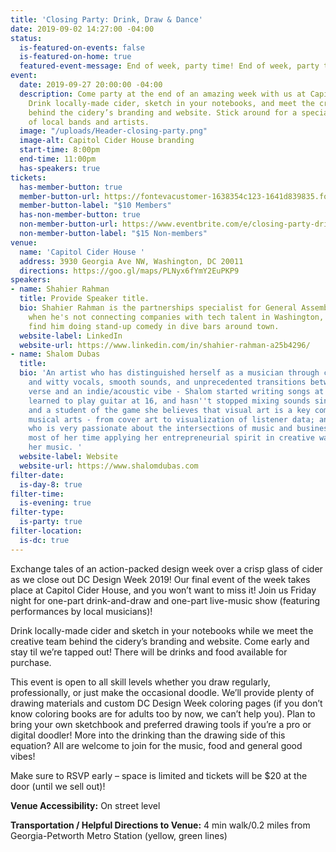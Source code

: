 ```yaml
---
title: 'Closing Party: Drink, Draw & Dance'
date: 2019-09-02 14:27:00 -04:00
status:
  is-featured-on-events: false
  is-featured-on-home: true
  featured-event-message: End of week, party time! End of week, party time! End of week, party time!
event:
  date: 2019-09-27 20:00:00 -04:00
  description: Come party at the end of an amazing week with us at Capitol Cider House!
    Drink locally-made cider, sketch in your notebooks, and meet the creative team
    behind the cidery’s branding and website. Stick around for a special performance
    of local bands and artists.
  image: "/uploads/Header-closing-party.png"
  image-alt: Capitol Cider House branding
  start-time: 8:00pm
  end-time: 11:00pm
  has-speakers: true
tickets:
  has-member-button: true
  member-button-url: https://fontevacustomer-1638354c123-1641d839835.force.com/services/oauth2/authorize?client_id=3MVG9nthuDc9owbcOq7_07W.HriOQQPWTbMkrpOla.ajDQlTHf4_uby_mhwylcX.mJBU2O2SppTiZMS0J_HJd&response_type=code&redirect_uri=https://ikit.aiga.org/ikit_national_util/ikit-national-util-sso-redirect/&state=https%3A%2F%2Fdc.aiga.org%2Fevent%2Fclosing-party-drink-draw-dance%2F%3Fredirect_source%3Deventbrite_register
  member-button-label: "$10 Members"
  has-non-member-button: true
  non-member-button-url: https://www.eventbrite.com/e/closing-party-drink-draw-dance-tickets-71297146685
  non-member-button-label: "$15 Non-members"
venue:
  name: 'Capitol Cider House '
  address: 3930 Georgia Ave NW, Washington, DC 20011
  directions: https://goo.gl/maps/PLNyx6fYmY2EuPKP9
speakers:
- name: Shahier Rahman
  title: Provide Speaker title.
  bio: Shahier Rahman is the partnerships specialist for General Assembly DC, and
    when he's not connecting companies with tech talent in Washington, DC, you can
    find him doing stand-up comedy in dive bars around town.
  website-label: LinkedIn
  website-url: https://www.linkedin.com/in/shahier-rahman-a25b4296/
- name: Shalom Dubas
  title: 
  bio: 'An artist who has distinguished herself as a musician through charismatic
    and witty vocals, smooth sounds, and unprecedented transitions between rapid-fire
    verse and an indie/acoustic vibe - Shalom started writing songs at 10 years old,
    learned to play guitar at 16, and hasn''t stopped mixing sounds since. As an artist
    and a student of the game she believes that visual art is a key complement to
    musical arts - from cover art to visualization of listener data; and as a creative
    who is very passionate about the intersections of music and business, she spends
    most of her time applying her entrepreneurial spirit in creative ways to propel
    her music. '
  website-label: Website
  website-url: https://www.shalomdubas.com
filter-date:
  is-day-8: true
filter-time:
  is-evening: true
filter-type:
  is-party: true
filter-location:
  is-dc: true
---
```


Exchange tales of an action-packed design week over a crisp glass of cider as we close out DC Design Week 2019! Our final event of the week takes place at Capitol Cider House, and you won’t want to miss it! Join us Friday night for one-part drink-and-draw and one-part live-music show (featuring performances by local musicians)! 

Drink locally-made cider and sketch in your notebooks while we meet the creative team behind the cidery’s branding and website. Come early and stay til we’re tapped out! There will be drinks and food available for purchase. 

This event is open to all skill levels whether you draw regularly, professionally, or just make the occasional doodle. We’ll provide plenty of drawing materials and custom DC Design Week coloring pages (if you don’t know coloring books are for adults too by now, we can’t help you). Plan to bring your own sketchbook and preferred drawing tools if you’re a pro or digital doodler! More into the drinking than the drawing side of this equation? All are welcome to join for the music, food and general good vibes!

Make sure to RSVP early – space is limited and tickets will be $20 at the door (until we sell out)! 

**Venue Accessibility:** On street level

**Transportation / Helpful Directions to Venue:** 4 min walk/0.2 miles from Georgia-Petworth Metro Station (yellow, green lines)
